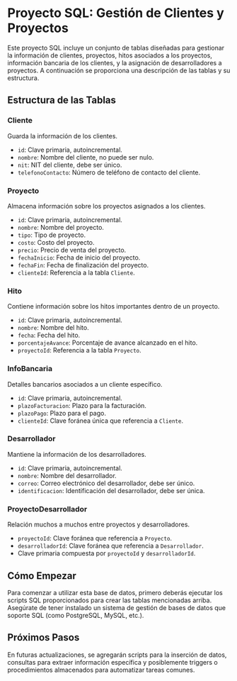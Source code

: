 # Proyecto SQL: Gestión de Clientes y Proyectos

Este proyecto SQL incluye un conjunto de tablas diseñadas para gestionar la información de clientes, proyectos, hitos asociados a los proyectos, información bancaria de los clientes, y la asignación de desarrolladores a proyectos. A continuación se proporciona una descripción de las tablas y su estructura.

## Estructura de las Tablas

### Cliente

Guarda la información de los clientes.

- `id`: Clave primaria, autoincremental.
- `nombre`: Nombre del cliente, no puede ser nulo.
- `nit`: NIT del cliente, debe ser único.
- `telefonoContacto`: Número de teléfono de contacto del cliente.

### Proyecto

Almacena información sobre los proyectos asignados a los clientes.

- `id`: Clave primaria, autoincremental.
- `nombre`: Nombre del proyecto.
- `tipo`: Tipo de proyecto.
- `costo`: Costo del proyecto.
- `precio`: Precio de venta del proyecto.
- `fechaInicio`: Fecha de inicio del proyecto.
- `fechaFin`: Fecha de finalización del proyecto.
- `clienteId`: Referencia a la tabla `Cliente`.

### Hito

Contiene información sobre los hitos importantes dentro de un proyecto.

- `id`: Clave primaria, autoincremental.
- `nombre`: Nombre del hito.
- `fecha`: Fecha del hito.
- `porcentajeAvance`: Porcentaje de avance alcanzado en el hito.
- `proyectoId`: Referencia a la tabla `Proyecto`.

### InfoBancaria

Detalles bancarios asociados a un cliente específico.

- `id`: Clave primaria, autoincremental.
- `plazoFacturacion`: Plazo para la facturación.
- `plazoPago`: Plazo para el pago.
- `clienteId`: Clave foránea única que referencia a `Cliente`.

### Desarrollador

Mantiene la información de los desarrolladores.

- `id`: Clave primaria, autoincremental.
- `nombre`: Nombre del desarrollador.
- `correo`: Correo electrónico del desarrollador, debe ser único.
- `identificacion`: Identificación del desarrollador, debe ser única.

### ProyectoDesarrollador

Relación muchos a muchos entre proyectos y desarrolladores.

- `proyectoId`: Clave foránea que referencia a `Proyecto`.
- `desarrolladorId`: Clave foránea que referencia a `Desarrollador`.
- Clave primaria compuesta por `proyectoId` y `desarrolladorId`.

## Cómo Empezar

Para comenzar a utilizar esta base de datos, primero deberás ejecutar los scripts SQL proporcionados para crear las tablas mencionadas arriba. Asegúrate de tener instalado un sistema de gestión de bases de datos que soporte SQL (como PostgreSQL, MySQL, etc.).

## Próximos Pasos

En futuras actualizaciones, se agregarán scripts para la inserción de datos, consultas para extraer información específica y posiblemente triggers o procedimientos almacenados para automatizar tareas comunes.

